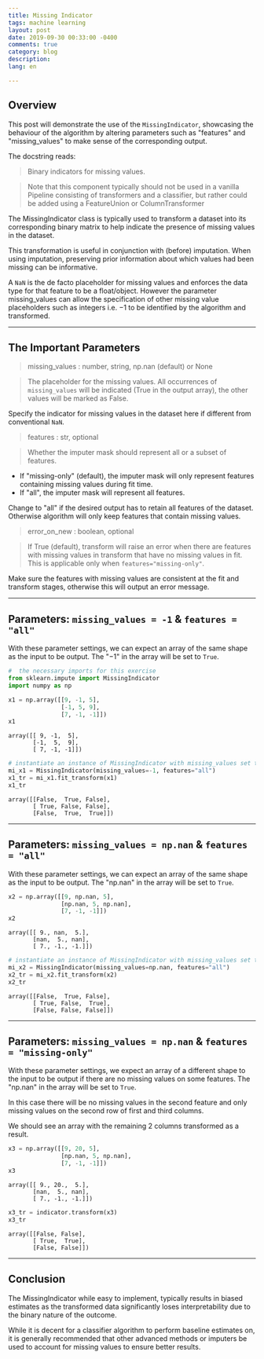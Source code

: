 ```yaml
---
title: Missing Indicator
tags: machine learning
layout: post
date: 2019-09-30 00:33:00 -0400
comments: true
category: blog
description:
lang: en

---
```


## Overview

This post will demonstrate the use of the `MissingIndicator`, showcasing the behaviour of the algorithm by altering parameters such as "features" and "missing_values" to make sense of the corresponding output.

The docstring reads:

> Binary indicators for missing values.

> Note that this component typically should not be used in a vanilla Pipeline consisting of transformers and a classifier, but rather could be added using a FeatureUnion or ColumnTransformer

The MissingIndicator class is typically used to transform a dataset into its corresponding binary matrix to help indicate the presence of missing values in the dataset.

This transformation is useful in conjunction with (before) imputation. When using imputation, preserving prior information about which values had been missing can be informative.

A `NaN` is the de facto placeholder for missing values and enforces the data type for that feature to be a float/object. However the parameter missing_values can allow the specification of other missing value placeholders such as integers i.e. $-1$ to be identified by the algorithm and transformed.

----
## The Important Parameters

> missing_values : number, string, np.nan (default) or None

> The placeholder for the missing values. All occurrences of `missing_values` will be indicated (True in the output array), the other values will be marked as False.

Specify the indicator for missing values in the dataset here if different from conventional `NaN`.

> features : str, optional

> Whether the imputer mask should represent all or a subset of features.
- If "missing-only" (default), the imputer mask will only represent features containing missing values during fit time.
- If "all", the imputer mask will represent all features.

Change to "all" if the desired output has to retain all features of the dataset. Otherwise algorithm will only keep features that contain missing values.

> error_on_new : boolean, optional

> If True (default), transform will raise an error when there are features with missing values in transform that have no missing values in fit. This is applicable only when ``features="missing-only"``.

Make sure the features with missing values are consistent at the fit and transform stages, otherwise this will output an error message.

---
## Parameters: `missing_values = -1` & `features = "all"`

With these parameter settings, we can expect an array of the same shape as the input to be output. The "$-1$" in the array will be set to `True`.


```python
#  the necessary imports for this exercise
from sklearn.impute import MissingIndicator
import numpy as np
```


```python
x1 = np.array([[9, -1, 5],
               [-1, 5, 9],
               [7, -1, -1]])
x1
```




    array([[ 9, -1,  5],
           [-1,  5,  9],
           [ 7, -1, -1]])




```python
# instantiate an instance of MissingIndicator with missing_values set to "-1"
mi_x1 = MissingIndicator(missing_values=-1, features="all")
x1_tr = mi_x1.fit_transform(x1)
x1_tr
```




    array([[False,  True, False],
           [ True, False, False],
           [False,  True,  True]])



---
## Parameters: `missing_values = np.nan` & `features = "all"`

With these parameter settings, we can expect an array of the same shape as the input to be output. The "np.nan" in the array will be set to `True`.


```python
x2 = np.array([[9, np.nan, 5],
               [np.nan, 5, np.nan],
               [7, -1, -1]])
x2
```




    array([[ 9., nan,  5.],
           [nan,  5., nan],
           [ 7., -1., -1.]])




```python
# instantiate an instance of MissingIndicator with missing_values set to "-1"
mi_x2 = MissingIndicator(missing_values=np.nan, features="all")
x2_tr = mi_x2.fit_transform(x2)
x2_tr
```




    array([[False,  True, False],
           [ True, False,  True],
           [False, False, False]])



---
## Parameters: `missing_values = np.nan` & `features = "missing-only"`

With these parameter settings, we expect an array of a different shape to the input to be output if there are no missing values on some features. The "np.nan" in the array will be set to `True`.

In this case there will be no missing values in the second feature and only missing values on the second row of first and third columns.

We should see an array with the remaining 2 columns transformed as a result.


```python
x3 = np.array([[9, 20, 5],
               [np.nan, 5, np.nan],
               [7, -1, -1]])
x3
```




    array([[ 9., 20.,  5.],
           [nan,  5., nan],
           [ 7., -1., -1.]])




```python
x3_tr = indicator.transform(x3)
x3_tr
```




    array([[False, False],
           [ True,  True],
           [False, False]])



---
## Conclusion

The MissingIndicator while easy to implement, typically results in biased estimates as the transformed data significantly loses interpretability due to the binary nature of the outcome.

While it is decent for a classifier algorithm to perform baseline estimates on, it is generally recommended that other advanced methods or imputers be used to account for missing values to ensure better results.
